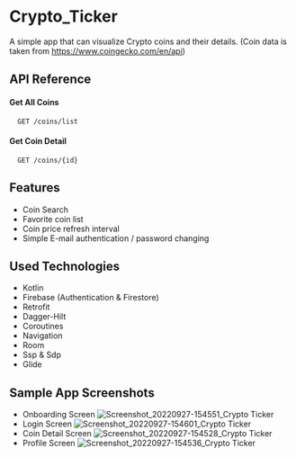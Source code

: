 # Crypto_Ticker

A simple app that can visualize Crypto coins and their details.
(Coin data is taken from https://www.coingecko.com/en/api)





## API Reference

#### Get All Coins

```http
  GET /coins/list
```

#### Get Coin Detail

```http
  GET /coins/{id}
```



## Features

- Coin Search
- Favorite coin list
- Coin price refresh interval
- Simple E-mail authentication / password changing


## Used Technologies
- Kotlin
- Firebase (Authentication & Firestore)
- Retrofit
- Dagger-Hilt
- Coroutines
- Navigation
- Room
- Ssp & Sdp
- Glide


## Sample App Screenshots
- Onboarding Screen
![Screenshot_20220927-154551_Crypto Ticker](https://user-images.githubusercontent.com/72577298/192531373-986c8a81-0eb6-44df-ac75-5d07c535c8c3.jpg)
- Login Screen
![Screenshot_20220927-154601_Crypto Ticker](https://user-images.githubusercontent.com/72577298/192531471-c12188a5-c47e-4f46-bae6-aa6d4c3ad067.jpg)
- Coin Detail Screen
![Screenshot_20220927-154528_Crypto Ticker](https://user-images.githubusercontent.com/72577298/192531617-d9e6b26f-3d1d-4eea-a217-a17cd747d24e.jpg)
- Profile Screen
![Screenshot_20220927-154536_Crypto Ticker](https://user-images.githubusercontent.com/72577298/192531688-3f649bef-f36c-471a-9765-37d04e1ff0e2.jpg)



